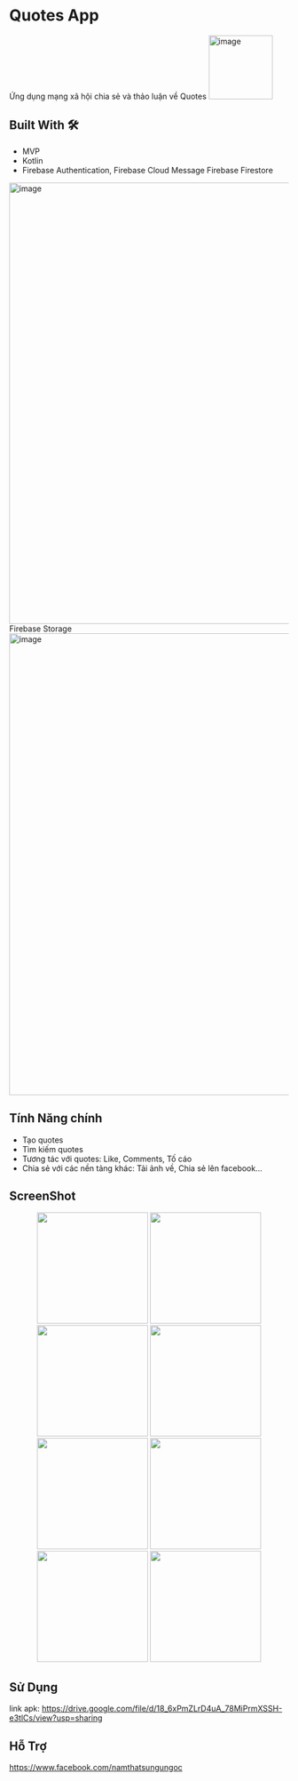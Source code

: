 # Quotes App

Ứng dụng mạng xã hội chia sẻ và thảo luận về Quotes
<img width="115" alt="image" src="https://github.com/user-attachments/assets/d3d519db-a7e6-4ba7-ad00-2f508493f469">


## Built With 🛠
- MVP
- Kotlin
- Firebase Authentication, Firebase Cloud Message
Firebase Firestore
<img width="794" alt="image" src="https://github.com/user-attachments/assets/bea28c60-8f46-433d-80e2-be51f70b6b03">
Firebase Storage
<img width="831" alt="image" src="https://github.com/user-attachments/assets/2a91abe0-8b5f-48fd-82f8-5070cab97c76">

## Tính Năng chính
- Tạo quotes
- Tìm kiếm quotes
- Tương tác với quotes: Like, Comments, Tố cáo
- Chia sẻ với các nền tảng khác: Tải ảnh về, Chia sẻ lên facebook...
## ScreenShot
<div style="display: flex; flex-wrap: wrap; justify-content: center;">
  <div style="flex-basis: 100%; text-align: center;">
    <img src="https://github.com/user-attachments/assets/40dc3380-8ec7-41e9-a6bd-f0b797eeebc6" width="200" />
    <img src="https://github.com/user-attachments/assets/76b9c946-eb96-4f09-a163-29e956da9161" width="200" />
    <img src="https://github.com/user-attachments/assets/99c986ba-371e-4db8-a9a2-94093701bb00" width="200" />
    <img src="https://github.com/user-attachments/assets/cf02805f-bc18-4645-be27-596c3714c7ac" width="200" />
    <img src="https://github.com/user-attachments/assets/e14eefe9-f4e5-46af-b45b-3c6823f163b2" width="200" />
    <img src="https://github.com/user-attachments/assets/2176009a-8c11-4372-a03a-ee0601d295ea" width="200" />
    <img src="https://github.com/user-attachments/assets/bf079568-be2d-4a42-be65-70122aa787bf" width="200" />
    <img src="https://github.com/user-attachments/assets/e3fa454f-0e78-4029-9d8a-5a03e08940cc" width="200" />

  </div>

</div>


## Sử Dụng
link apk: https://drive.google.com/file/d/18_6xPmZLrD4uA_78MiPrmXSSH-e3tlCs/view?usp=sharing

## Hỗ Trợ
https://www.facebook.com/namthatsungungoc
